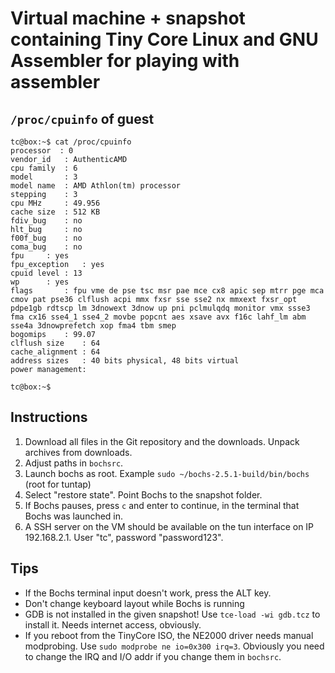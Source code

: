 # Virtual machine + snapshot containing Tiny Core Linux and GNU Assembler for playing with assembler
## ``/proc/cpuinfo`` of guest

    tc@box:~$ cat /proc/cpuinfo 
    processor  : 0
    vendor_id	: AuthenticAMD
    cpu family	: 6
    model		: 3
    model name	: AMD Athlon(tm) processor
    stepping	: 3
    cpu MHz		: 49.956
    cache size	: 512 KB
    fdiv_bug	: no
    hlt_bug		: no
    f00f_bug	: no
    coma_bug	: no
    fpu		: yes
    fpu_exception	: yes
    cpuid level	: 13
    wp		: yes
    flags		: fpu vme de pse tsc msr pae mce cx8 apic sep mtrr pge mca cmov pat pse36 clflush acpi mmx fxsr sse sse2 nx mmxext fxsr_opt pdpe1gb rdtscp lm 3dnowext 3dnow up pni pclmulqdq monitor vmx ssse3 fma cx16 sse4_1 sse4_2 movbe popcnt aes xsave avx f16c lahf_lm abm sse4a 3dnowprefetch xop fma4 tbm smep
    bogomips	: 99.07
    clflush size	: 64
    cache_alignment	: 64
    address sizes	: 40 bits physical, 48 bits virtual
    power management:

    tc@box:~$

## Instructions
1. Download all files in the Git repository and the downloads. Unpack archives from downloads.
1. Adjust paths in ``bochsrc``.
1. Launch bochs as root. Example ``sudo ~/bochs-2.5.1-build/bin/bochs`` (root for tuntap)
1. Select "restore state". Point Bochs to the snapshot folder.
1. If Bochs pauses, press ``c`` and enter to continue, in the terminal that Bochs was launched in.
1. A SSH server on the VM should be available on the tun interface on IP 192.168.2.1. User "tc", password "password123".

## Tips
- If the Bochs terminal input doesn't work, press the ALT key.
- Don't change keyboard layout while Bochs is running
- GDB is not installed in the given snapshot! Use ``tce-load -wi gdb.tcz`` to install it. Needs internet access, obviously.
- If you reboot from the TinyCore ISO, the NE2000 driver needs manual modprobing. Use ``sudo modprobe ne io=0x300 irq=3``. Obviously you need to change the IRQ and I/O addr if you change them in ``bochsrc``.